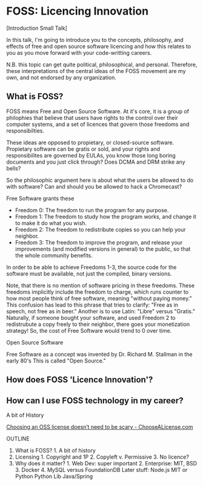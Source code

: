 # FOSS: Licencing Innovation

[Introduction Small Talk]

In this talk, I'm going to introduce you to the concepts, philosophy, and
effects of free and open source software licencing and how this relates to you
as you move forward with your code-writting careers.

N.B. this topic can get quite political, philosophical, and personal. Therefore,
these interpretations of the central ideas of the FOSS movement are my own, and
not endorsed by any organization.

## What is FOSS?

FOSS means Free and Open Source Software. At it's core, it is a group of
philophies that believe that users have rights to the control over their
computer systems, and a set of licences that govern those freedoms and
responsibilties.

These ideas are opposed to propietary, or closed-source
software. Propietary software can be gratis or sold, and your rights and
responsibilites are governed by EULAs, you know those long boring documents and
you just click through? Does DCMA and DRM strike any bells?

So the philosophic argument here is about what the users be allowed to do with
software? Can and should you be allowed to hack a Chromecast? 

Free Software grants these

* Freedom 0: The freedom to run the program for any purpose.
* Freedom 1: The freedom to study how the program works, and change it to make it
do what you wish.
* Freedom 2: The freedom to redistribute copies so you can help your neighbor.
* Freedom 3: The freedom to improve the program, and release your improvements
(and modified versions in general) to the public, so that the whole community
benefits.

In order to be able to achieve Freedoms 1-3, the source code for the software
must be available, not just the compiled, binary versions.

Note, that there is no mention of software pricing in these freedoms. These
freedoms implicitly include the freedom to charge, which runs counter to how
most people think of free software, meaning "without paying money."
This confusion has lead to this phrase that tries to clarify: "Free as in
speech, not free as in beer." Another is to use Latin: "Libre" versus "Gratis."
Naturally, if someone bought your software, and used Freedom 2 to redistrubute a
copy freely to their neighbor, there goes your monetization strategy!
So, the cost of Free Software would trend to 0 over time.

Open Source Software 

Free Software as a concept was invented by Dr. Richard M. Stallman in the early
80's
This is called "Open Source."




## How does FOSS 'Licence Innovation'?

## How can I use FOSS technology in my career?
A bit of History

[Choosing an OSS license doesn’t need to be scary -
ChooseALicense.com](http://choosealicence.com)

OUTLINE

1. What is FOSS?
        1. A bit of history
2. Licensing
        1. Copyright and 1P
        2. Copyleft v. Permissive
        3. No licence?
3. Why does it matter?
        1. Web Dev: super important
        2. Enterprise: MIT, BSD
        3. Docker
        4. MySQL versus FoundationDB
Later stuff:
        Node.js MIT
        or
        Python Python Lib
        Java/Spring
